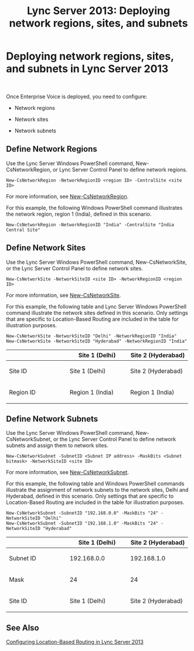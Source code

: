 ﻿---
title: 'Lync Server 2013: Deploying network regions, sites, and subnets'
TOCTitle: Deploying network regions, sites, and subnets
ms:assetid: c4b75601-3538-4d07-8d23-1ad90459ae48
ms:mtpsurl: https://technet.microsoft.com/en-us/library/JJ994067(v=OCS.15)
ms:contentKeyID: 51803978
ms.date: 07/23/2014
mtps_version: v=OCS.15
---

# Deploying network regions, sites, and subnets in Lync Server 2013

 


Once Enterprise Voice is deployed, you need to configure:

  - Network regions

  - Network sites

  - Network subnets

## Define Network Regions

Use the Lync Server Windows PowerShell command, New-CsNetworkRegion, or Lync Server Control Panel to define network regions.

    New-CsNetworkRegion -NetworkRegionID <region ID> -CentralSite <site ID>

For more information, see [New-CsNetworkRegion](https://technet.microsoft.com/en-us/library/gg425829\(v=ocs.15\)).

For this example, the following Windows PowerShell command illustrates the network region, region 1 (India), defined in this scenario.

    New-CsNetworkRegion -NetworkRegionID "India" -CentralSite "India Central Site"


## Define Network Sites

Use the Lync Server Windows PowerShell command, New-CsNetworkSite, or the Lync Server Control Panel to define network sites.

    New-CsNetworkSite -NetworkSiteID <site ID> -NetworkRegionID <region ID>

For more information, see [New-CsNetworkSite](https://technet.microsoft.com/en-us/library/gg398365\(v=ocs.15\)).

For this example, the following table and Lync Server Windows PowerShell command illustrate the network sites defined in this scenario. Only settings that are specific to Location-Based Routing are included in the table for illustration purposes.

    New-CsNetworkSite -NetworkSiteID "Delhi" -NetworkRegionID "India"
    New-CsNetworkSite -NetworkSiteID "Hyderabad" -NetworkRegionID "India"


<table>
<colgroup>
<col style="width: 33%" />
<col style="width: 33%" />
<col style="width: 33%" />
</colgroup>
<thead>
<tr class="header">
<th></th>
<th>Site 1 (Delhi)</th>
<th>Site 2 (Hyderabad)</th>
</tr>
</thead>
<tbody>
<tr class="odd">
<td><p>Site ID</p></td>
<td><p>Site 1 (Delhi)</p></td>
<td><p>Site 2 (Hyderabad)</p></td>
</tr>
<tr class="even">
<td><p>Region ID</p></td>
<td><p>Region 1 (India)</p></td>
<td><p>Region 1 (India)</p></td>
</tr>
</tbody>
</table>



## Define Network Subnets

Use the Lync Server Windows PowerShell command, New-CsNetworkSubnet, or the Lync Server Control Panel to define network subnets and assign them to network sites.

    New-CsNetworkSubnet -SubnetID <Subnet IP address> -MaskBits <Subnet bitmask> -NetworkSiteID <site ID>

For more information, see [New-CsNetworkSubnet](https://technet.microsoft.com/en-us/library/gg398226\(v=ocs.15\)).

For this example, the following table and Windows PowerShell commands illustrate the assignment of network subnets to the network sites, Delhi and Hyderabad, defined in this scenario. Only settings that are specific to Location-Based Routing are included in the table for illustration purposes.

    New-CsNetworkSubnet -SubnetID "192.168.0.0" -MaskBits "24" -NetworkSiteID "Delhi"
    New-CsNetworkSubnet -SubnetID "192.168.1.0" -MaskBits "24" -NetworkSiteID "Hyderabad"


<table>
<colgroup>
<col style="width: 33%" />
<col style="width: 33%" />
<col style="width: 33%" />
</colgroup>
<thead>
<tr class="header">
<th></th>
<th>Site 1 (Delhi)</th>
<th>Site 2 (Hyderabad)</th>
</tr>
</thead>
<tbody>
<tr class="odd">
<td><p>Subnet ID</p></td>
<td><p>192.168.0.0</p></td>
<td><p>192.168.1.0</p></td>
</tr>
<tr class="even">
<td><p>Mask</p></td>
<td><p>24</p></td>
<td><p>24</p></td>
</tr>
<tr class="odd">
<td><p>Site ID</p></td>
<td><p>Site 1 (Delhi)</p></td>
<td><p>Site 2 (Hyderabad)</p></td>
</tr>
</tbody>
</table>



## See Also


[Configuring Location-Based Routing in Lync Server 2013](lync-server-2013-configuring-location-based-routing.md)

